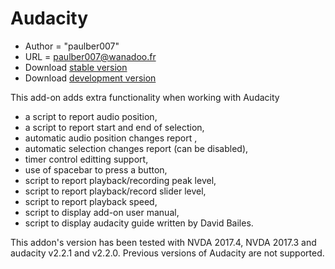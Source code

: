 # Audacity #

*	Author = "paulber007"
*	URL = paulber007@wanadoo.fr
*	Download [stable version][1]
*	Download [development version][2]


This add-on adds extra functionality when working with Audacity

* a script to report audio position,
* a script to report start and end of selection,
* automatic audio position changes report ,
* automatic selection changes report (can be disabled),
* timer control editting support,
* use of spacebar to press a button,
* script to report playback/recording peak level,
* script to report playback/record slider level,
* script to report playback speed,
* script to display add-on user manual,
* script to display audacity guide written by David Bailes.


This addon's version has been tested with NVDA 2017.4, NVDA 2017.3 and audacity v2.2.1 and v2.2.0.  Previous versions of Audacity are not  supported.


[1]: https://rawgit.com/paulber007/AllMyNVDAAddons/master/audacity/audacity-3.1.nvda-addon

[2]: https://rawgit.com/paulber007/AllMyNVDAAddons/master/audacity/audacity-3.1.nvda-addon

